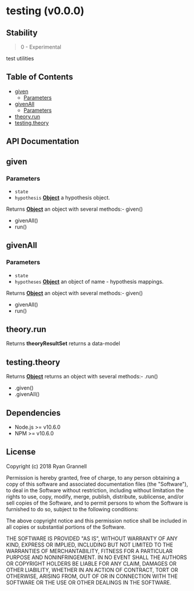 
# testing (v0.0.0)

## Stability

> 0 - Experimental

test utilities



## Table of Contents

- [given](#given)
  * [Parameters](#parameters)
- [givenAll](#givenall)
  * [Parameters](#parameters-1)
- [theory.run](#theoryrun)
- [testing.theory](#testingtheory)

## API Documentation

<!-- Generated by documentation.js. Update this documentation by updating the source code. -->

## given

### Parameters

-   `state`  
-   `hypothesis` **[Object][1]** a hypothesis object.

Returns **[Object][1]** an object with several methods:-   given()
-   givenAll()
-   run()

## givenAll

### Parameters

-   `state`  
-   `hypotheses` **[Object][1]** an object of name - hypothesis mappings.

Returns **[Object][1]** an object with several methods:-   given()
-   givenAll()
-   run()

## theory.run

Returns **theoryResultSet** returns a data-model

## testing.theory

Returns **[Object][1]** returns an object with several methods:-   .run()
-   .given()
-   .givenAll()

[1]: https://developer.mozilla.org/docs/Web/JavaScript/Reference/Global_Objects/Object


## Dependencies

- Node.js >= v10.6.0
- NPM >= v10.6.0

## License

Copyright (c) 2018 Ryan Grannell

Permission is hereby granted, free of charge, to any person obtaining a copy of this software and associated documentation files (the "Software"), to deal in the Software without restriction, including without limitation the rights to use, copy, modify, merge, publish, distribute, sublicense, and/or sell copies of the Software, and to permit persons to whom the Software is furnished to do so, subject to the following conditions:

The above copyright notice and this permission notice shall be included in all copies or substantial portions of the Software.

THE SOFTWARE IS PROVIDED "AS IS", WITHOUT WARRANTY OF ANY KIND, EXPRESS OR IMPLIED, INCLUDING BUT NOT LIMITED TO THE WARRANTIES OF MERCHANTABILITY, FITNESS FOR A PARTICULAR PURPOSE AND NONINFRINGEMENT. IN NO EVENT SHALL THE AUTHORS OR COPYRIGHT HOLDERS BE LIABLE FOR ANY CLAIM, DAMAGES OR OTHER LIABILITY, WHETHER IN AN ACTION OF CONTRACT, TORT OR OTHERWISE, ARISING FROM, OUT OF OR IN CONNECTION WITH THE SOFTWARE OR THE USE OR OTHER DEALINGS IN THE SOFTWARE.
